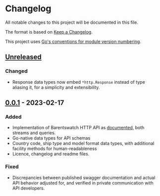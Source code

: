 # Changelog

All notable changes to this project will be documented in this file.

The format is based on [Keep a Changelog](https://keepachangelog.com/en/1.0.0/).

This project uses [Go's conventions for module version numbering](https://go.dev/doc/modules/version-numbers).

## [Unreleased]
### Changed
- Response data types now embed `*http.Response` instead of type aliasing it, for a simplicity and extensibility.

## [0.0.1] - 2023-02-17
### Added
- Implementation of Barentswatch HTTP API as [documented](https://live.ais.barentswatch.net/index.html#/), both streams and queries.
- Go-native data types for API schemas
- Country code, ship type and model format data types, with additional facility methods for human-readableness
- Licence, changelog and readme files.
 
###  Fixed
- Discrepancies between published swagger documentation and actual API behavior adjusted for, and verified in private communication with API developers.

[unreleased]: https://github.com/ilder-as/go-barentswatch-ais/compare/v0.0.1...HEAD
[0.0.1]: https://github.com/ilder-as/go-barentswatch-ais/releases/tag/v0.0.1